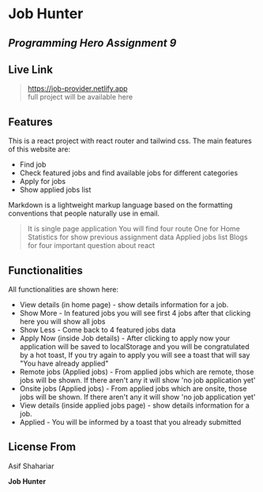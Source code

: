 # Job Hunter
## _Programming Hero Assignment 9_

## Live Link
> https://job-provider.netlify.app   
full project will be available here



## Features
This is a react project with react router and tailwind css. The main features of this website are: 

- Find job
- Check featured jobs and find available jobs for different categories
- Apply for jobs 
- Show applied jobs list 

Markdown is a lightweight markup language based on the formatting conventions
that people naturally use in email.

> It is single page application 
> You will find four route 
> One for Home
> Statistics for show previous assignment data
> Applied jobs list
> Blogs for four important question about react

## Functionalities

All functionalities are shown here:

- View details (in home page) - show details information for a job.
- Show More - In featured jobs you will see first 4 jobs after that clicking here you will show all jobs
- Show Less - Come back to 4 featured jobs data
- Apply Now (inside Job details) - After clicking to apply now your application will be saved to localStorage and you will be congratulated by a hot toast, If you try again to apply you will see a toast that will say "You have already applied"
- Remote jobs (Applied jobs) - From applied jobs which are remote, those jobs will be shown. If there aren't any it will show 'no job application yet'
- Onsite jobs (Applied jobs) - From applied jobs which are onsite, those jobs will be shown. If there aren't any it will show 'no job application yet'
- View details (inside applied jobs page) - show details information for a job.
- Applied - You will be informed by a toast that you already submitted

## License From

Asif Shahariar

**Job Hunter**